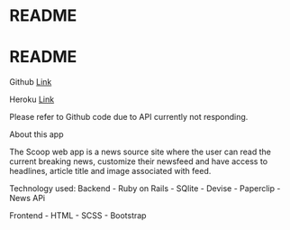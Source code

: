 # README

# README

Github [Link](https://github.com/StefCharles22/scoop-app)

Heroku [Link](https://scoop-app.herokuapp.com)

Please refer to Github code due to API currently not responding. 

About this app

The Scoop web app is a news source site where the user can read the current breaking news, customize their newsfeed and have access to headlines, article title and image associated with feed.

Technology used:
  Backend
    - Ruby on Rails
    - SQlite
    - Devise
    - Paperclip
    - News APi

  Frontend
    - HTML
    - SCSS
    - Bootstrap
    
